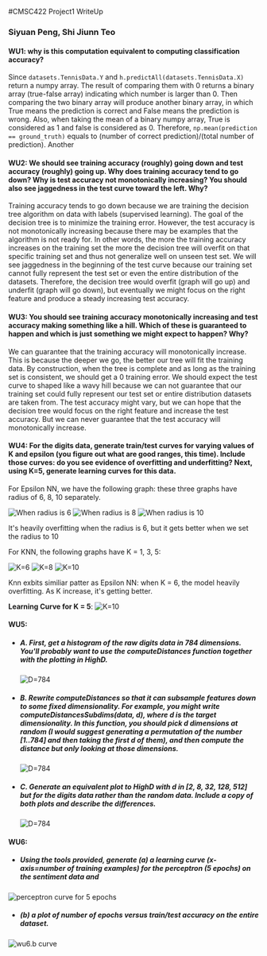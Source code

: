 #CMSC422 Project1 WriteUp
### Siyuan Peng, Shi Jiunn Teo
#### WU1: why is this computation equivalent to computing classification accuracy?
Since ```datasets.TennisData.Y``` and ```h.predictAll(datasets.TennisData.X)``` return a numpy array. The result of comparing them with 0 returns
a binary array (true-false array) indicating which number is larger than 0. Then comparing the two binary array will produce another binary array, in which
True means the prediction is correct and False means the prediction is wrong. Also, when taking the mean of a binary numpy array, True is considered as 1 and
false is considered as 0. Therefore, ```np.mean(prediction == ground_truth)``` equals to (number of correct prediction)/(total number of prediction). Another 
#### WU2: We should see training accuracy (roughly) going down and test accuracy (roughly) going up. Why does training accuracy tend to go down? Why is test accuracy not monotonically increasing? You should also see jaggedness in the test curve toward the left. Why?
Training accuracy tends to go down because we are training the decision tree algorithm on data with labels (supervised learning). The goal of the decision tree
is to minimize the training error. However, the test accuracy is not monotonically increasing because there may be examples that the algorithm is not ready for.
In other words, the more the training accuracy increases on the training set the more the decision tree will overfit on that specific training set and thus not
generalize well on unseen test set. We will see jaggedness in the beginning of the test curve because our training set cannot fully represent the test set or 
even the entire distribution of the datasets. Therefore, the decision tree would overfit (graph will go up) and underfit (graph will go down), but eventually
we might focus on the right feature and produce a steady increasing test accuracy. 
#### WU3: You should see training accuracy monotonically increasing and test accuracy making something like a hill. Which of these is guaranteed to happen and which is just something we might expect to happen? Why?
We can guarantee that the training accuracy will monotonically increase. This is because the deeper we go, the better our tree will fit the training data. 
By construction, when the tree is complete and as long as the training set is consistent, we should get a 0 training error. We should expect the test curve
to shaped like a wavy hill because we can not guarantee that our training set could fully represent our test set or entire distribution datasets are taken from.
The test accuracy might vary, but we can hope that the decision tree would focus on the right feature and increase the test accuracy. But we can never guarantee
that the test accuracy will monotonically increase.
#### WU4: For the digits data, generate train/test curves for varying values of K and epsilon (you figure out what are good ranges, this time). Include those curves: do you see evidence of overfitting and underfitting? Next, using K=5, generate learning curves for this data.
For Epsilon NN, we have the following graph: these three graphs have radius of 6, 8, 10 separately.

![When radius is 6](graph_output/epsilon-balls_6.png)
![When radius is 8](graph_output/epsilon-balls_8.png)
![When radius is 10](graph_output/epsilon-balls_10.png)

It's heavily overfitting when the radius is 6, but it gets better when we set the radius to 10

For KNN, the following graphs have K = 1, 3, 5:

![K=6](graph_output/knn_1.png)
![K=8](graph_output/knn_3.png)
![K=10](graph_output/knn_5.png)

Knn exbits similiar patter as Epsilon NN: when K = 6, the model heavily overfitting. As K increase, it's getting better.

**Learning Curve for K = 5**:
![K=10](graph_output/knn_5.png)
#### WU5: 
- ##### A. First, get a histogram of the raw digits data in 784 dimensions. You'll probably want to use the computeDistances function together with the plotting in HighD. 
  ![D=784](graph_output/histogramA.png)
- ##### B. Rewrite computeDistances so that it can subsample features down to some fixed dimensionality. For example, you might write computeDistancesSubdims(data, d), where d is the target dimensionality. In this function, you should pick d dimensions at random (I would suggest generating a permutation of the number [1..784] and then taking the first d of them), and then compute the distance but only looking at those dimensions. 
  ![D=784](graph_output/computeDistanceSubdims.png)
- ##### C. Generate an equivalent plot to HighD with d in [2, 8, 32, 128, 512] but for the digits data rather than the random data. Include a copy of both plots and describe the differences.
  ![D=784](graph_output/histogramC.png)
#### WU6: 
- ##### Using the tools provided, generate (a) a learning curve (x-axis=number of training examples) for the perceptron (5 epochs) on the sentiment data and 

![perceptron curve for 5 epochs](graph_output/Perceptron%20Learning%20Curve%20for%205%20epochs.png)
- ##### (b) a plot of number of epochs versus train/test accuracy on the entire dataset.
![wu6.b curve](graph_output/wu6_b.png)
